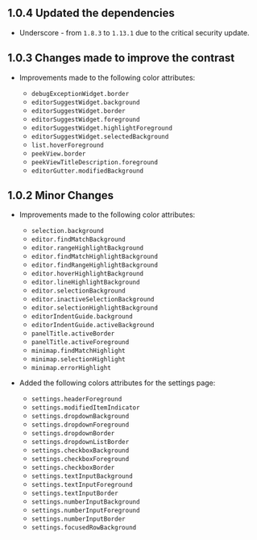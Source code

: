 ## 1.0.4 Updated the dependencies

-   Underscore - from `1.8.3` to `1.13.1` due to the critical security update.

## 1.0.3 Changes made to improve the contrast

-   Improvements made to the following color attributes:

    -   `debugExceptionWidget.border`
    -   `editorSuggestWidget.background`
    -   `editorSuggestWidget.border`
    -   `editorSuggestWidget.foreground`
    -   `editorSuggestWidget.highlightForeground`
    -   `editorSuggestWidget.selectedBackground`
    -   `list.hoverForeground`
    -   `peekView.border`
    -   `peekViewTitleDescription.foreground`
    -   `editorGutter.modifiedBackground`

## 1.0.2 Minor Changes

-   Improvements made to the following color attributes:

    -   `selection.background`
    -   `editor.findMatchBackground`
    -   `editor.rangeHighlightBackground`
    -   `editor.findMatchHighlightBackground`
    -   `editor.findRangeHighlightBackground`
    -   `editor.hoverHighlightBackground`
    -   `editor.lineHighlightBackground`
    -   `editor.selectionBackground`
    -   `editor.inactiveSelectionBackground`
    -   `editor.selectionHighlightBackground`
    -   `editorIndentGuide.background`
    -   `editorIndentGuide.activeBackground`
    -   `panelTitle.activeBorder`
    -   `panelTitle.activeForeground`
    -   `minimap.findMatchHighlight`
    -   `minimap.selectionHighlight`
    -   `minimap.errorHighlight`

-   Added the following colors attributes for the settings page:
    -   `settings.headerForeground`
    -   `settings.modifiedItemIndicator`
    -   `settings.dropdownBackground`
    -   `settings.dropdownForeground`
    -   `settings.dropdownBorder`
    -   `settings.dropdownListBorder`
    -   `settings.checkboxBackground`
    -   `settings.checkboxForeground`
    -   `settings.checkboxBorder`
    -   `settings.textInputBackground`
    -   `settings.textInputForeground`
    -   `settings.textInputBorder`
    -   `settings.numberInputBackground`
    -   `settings.numberInputForeground`
    -   `settings.numberInputBorder`
    -   `settings.focusedRowBackground`
